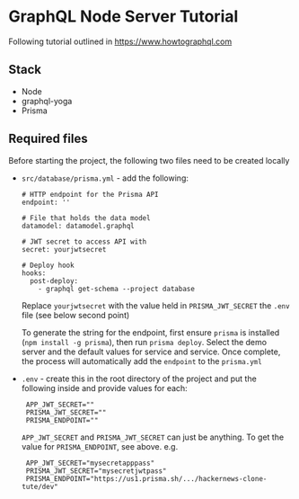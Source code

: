 # GraphQL Node Server Tutorial

Following tutorial outlined in https://www.howtographql.com

## Stack

* Node
* graphql-yoga
* Prisma

## Required files

Before starting the project, the following two files need to be created locally

* `src/database/prisma.yml` - add the following:
  ```
  # HTTP endpoint for the Prisma API
  endpoint: ''

  # File that holds the data model
  datamodel: datamodel.graphql

  # JWT secret to access API with
  secret: yourjwtsecret

  # Deploy hook
  hooks:
    post-deploy:
      - graphql get-schema --project database
  ```
  
  Replace `yourjwtsecret` with the value held in `PRISMA_JWT_SECRET` the `.env` file (see below second point)
  
  To generate the string for the endpoint, first ensure `prisma` is installed (`npm install -g prisma`), then run `prisma deploy`. Select the demo server and the default values for service and service. Once complete, the process will automatically add the `endpoint` to the `prisma.yml`

* `.env` - create this in the root directory of the project and put the following inside and provide values for each:

  ```
   APP_JWT_SECRET=""
   PRISMA_JWT_SECRET=""
   PRISMA_ENDPOINT=""
  ```
  
  `APP_JWT_SECRET` and `PRISMA_JWT_SECRET` can just be anything. To get the value for `PRISMA_ENDPOINT`, see above. 
  e.g. 
  
  ```
   APP_JWT_SECRET="mysecretapppass"
   PRISMA_JWT_SECRET="mysecretjwtpass"
   PRISMA_ENDPOINT="https://us1.prisma.sh/.../hackernews-clone-tute/dev"
  ```
